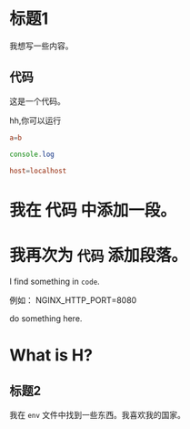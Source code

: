 # 标题1

我想写一些内容。

## 代码


这是一个代码。

hh,你可以运行

```conf
a=b
```

```js
console.log
```

```conf
host=localhost
```

# 我在 代码 中添加一段。

# 我再次为 `代码` 添加段落。

I find something in `code`.

例如： NGINX_HTTP_PORT=8080

do something here.

# What is H?

## 标题2

我在 `env` 文件中找到一些东西。我喜欢我的国家。

